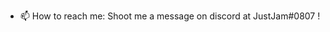 - 📫 How to reach me: Shoot me a message on discord at JustJam#0807 ! 
<!---
Just-Jam/Just-Jam is a ✨ special ✨ repository because its `README.md` (this file) appears on your GitHub profile.
You can click the Preview link to take a look at your changes.
--->
